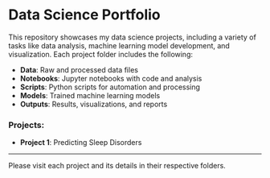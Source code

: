 # Data Science Portfolio

This repository showcases my data science projects, including a variety of tasks like data analysis, machine learning model development, and visualization. Each project folder includes the following:
- **Data**: Raw and processed data files
- **Notebooks**: Jupyter notebooks with code and analysis
- **Scripts**: Python scripts for automation and processing
- **Models**: Trained machine learning models
- **Outputs**: Results, visualizations, and reports

### Projects:
- **Project 1**: Predicting Sleep Disorders

---

Please visit each project and its details in their respective folders.

